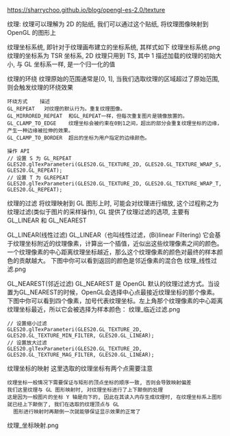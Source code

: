 https://sharrychoo.github.io/blog/opengl-es-2.0/texture

纹理:
纹理可以理解为 2D 的贴纸, 我们可以通过这个贴纸, 将纹理图像映射到 OpenGL 的图形上

纹理坐标系统, 即针对于纹理画布建立的坐标系统, 其样式如下
纹理坐标系统.png
纹理的坐标系为 TSR 坐标系, 2D 纹理只用到 TS, 其中 1 描述加载的纹理的初始大小, 与 GL 坐标系一样, 是一个归一化的值


纹理的环绕
纹理原始的范围通常是[0, 1], 当我们选取纹理的区域超过了原始范围, 则会触发纹理的环绕效果
```
环绕方式	描述
GL_REPEAT	对纹理的默认行为。重复纹理图像。
GL_MIRRORED_REPEAT	和GL_REPEAT一样，但每次重复图片是镜像放置的。
GL_CLAMP_TO_EDGE	纹理坐标会被约束在0到1之间，超出的部分会重复纹理坐标的边缘，产生一种边缘被拉伸的效果。
GL_CLAMP_TO_BORDER	超出的坐标为用户指定的边缘颜色。

操作 API
// 设置 S 为 GL_REPEAT
GLES20.glTexParameteri(GLES20.GL_TEXTURE_2D, GLES20.GL_TEXTURE_WRAP_S, GLES20.GL_REPEAT);
// 设置 T 为 GLREPEAT
GLES20.glTexParameteri(GLES20.GL_TEXTURE_2D, GLES20.GL_TEXTURE_WRAP_T, GLES20.GL_REPEAT);
```


纹理的过滤
将纹理映射到 GL 图形上时, 可能会对纹理进行缩放, 这个过程称之为纹理过滤(类似于图片的采样操作), GL 提供了纹理过滤的选项, 主要有 GL_LINEAR 和 GL_NEAREST

GL_LINEAR(线性过滤)
GL_LINEAR（也叫线性过滤，(Bi)linear Filtering) 它会基于纹理坐标附近的纹理像素，计算出一个插值，近似出这些纹理像素之间的颜色。
一个纹理像素的中心距离纹理坐标越近，那么这个纹理像素的颜色对最终的样本颜色的贡献越大。
下图中你可以看到返回的颜色是邻近像素的混合色
纹理_线性过滤.png

GL_NEAREST(邻近过滤)
GL_NEAREST 是 OpenGL 默认的纹理过滤方式。当设置为GL_NEAREST的时候，OpenGL会选择中心点最接近纹理坐标的那个像素。
下图中你可以看到四个像素，加号代表纹理坐标。左上角那个纹理像素的中心距离纹理坐标最近，所以它会被选择为样本颜色：
纹理_临近过滤.png
```
// 设置缩小过滤
GLES20.glTexParameteri(GLES20.GL_TEXTURE_2D, GLES20.GL_TEXTURE_MIN_FILTER, GLES20.GL_LINEAR);
// 设置放大过滤
GLES20.glTexParameteri(GLES20.GL_TEXTURE_2D, GLES20.GL_TEXTURE_MAG_FILTER, GLES20.GL_LINEAR);
```

纹理坐标的映射
这里选取的纹理坐标有两个点需要注意
```
纹理坐标一般情况下需要保证与矩形的顶点坐标的顺序一致, 否则会导致映射偏差
我们这里纹理与 GL 图形映射时, 对纹理坐标进行了上下颠倒的处理
这是因为一般图片的坐标 Y 轴是向下的, 因此在其读入内存生成纹理时, 在纹理坐标系上图形就已经上下颠倒了, 我们在选取的纹理顶点与 GL 
  图形进行映射时再颠倒一次就能够保证显示效果的正常了
```
纹理_坐标映射.png